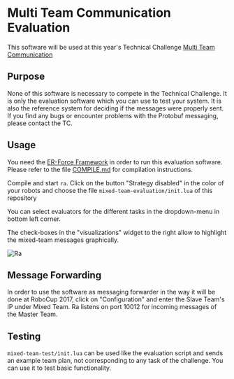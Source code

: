 # Multi Team Communication Evaluation

This software will be used at this year's Technical Challenge [Multi Team Communication](http://wiki.robocup.org/Small_Size_League/RoboCup_2017/Multi_Team_Communication)

## Purpose
None of this software is necessary to compete in the Technical Challenge.
It is only the evaluation software which you can use to test your system.
It is also the reference system for deciding if the messages were properly sent.
If you find any bugs or encounter problems with the Protobuf messaging, please
contact the TC.

## Usage
You need the [ER-Force Framework](https://github.com/robotics-erlangen/framework)
in order to run this evaluation software.
Please refer to the file [COMPILE.md](https://github.com/robotics-erlangen/framework/blob/master/COMPILE.md)
for compilation instructions.

Compile and start `ra`. Click on the button "Strategy disabled" in the color of your
robots and choose the file `mixed-team-evaluation/init.lua` of this repository

You can select evaluators for the different tasks in the dropdown-menu in bottom left corner.

The check-boxes in the "visualizations" widget to the right allow to
highlight the mixed-team messages graphically.

![Ra](http://wiki.robocup.org/images/b/b3/Ssl_technicalChallenge2017_eval.png)


## Message Forwarding
In order to use the software as messaging forwarder in the way it will be done
at RoboCup 2017, click on "Configuration" and enter the Slave Team's IP under
Mixed Team. Ra listens on port 10012 for incoming messages of the Master Team.


## Testing
`mixed-team-test/init.lua` can be used like the evaluation script and  sends an
example team plan, not corresponding to any task of the challenge.
You can use it to test basic functionality.

[1]: http://wiki.robocup.org/Small_Size_League/RoboCup_2017/Multi_Team_Communication
